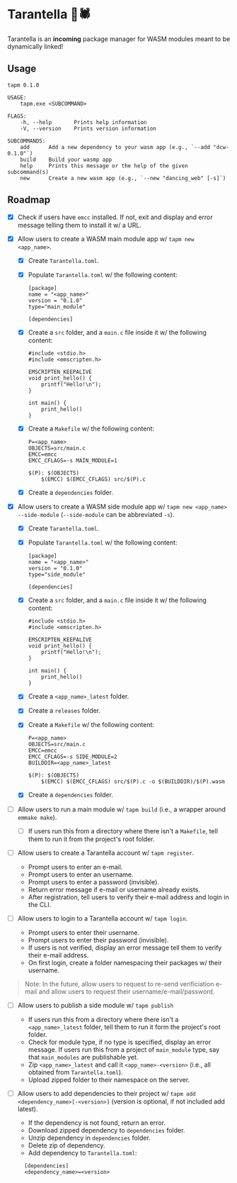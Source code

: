 # Tarantella 💃🕷

Tarantella is an **incoming** package manager for WASM modules meant to be dynamically linked!

## Usage

```
tapm 0.1.0

USAGE:
    tapm.exe <SUBCOMMAND>

FLAGS:
    -h, --help       Prints help information
    -V, --version    Prints version information

SUBCOMMANDS:
    add      Add a new dependency to your wasm app (e.g., `--add "dcw-0.1.0"`)
    build    Build your wasmp app
    help     Prints this message or the help of the given subcommand(s)
    new      Create a new wasm app (e.g., `--new "dancing_web" [-s]`)
```

## Roadmap

- [x] Check if users have `emcc` installed. If not, exit and display and error message telling them to install it w/ a URL.
- [x] Allow users to create a WASM main module app w/ `tapm new <app_name>`.

  - [x] Create `Tarantella.toml`.
  - [x] Populate `Tarantella.toml` w/ the following content:

    ```
    [package]
    name = "<app_name>"
    version = "0.1.0"
    type="main_module"

    [dependencies]
    ```

  - [x] Create a `src` folder, and a `main.c` file inside it w/ the following content:

    ```
    #include <stdio.h>
    #include <emscripten.h>

    EMSCRIPTEN_KEEPALIVE
    void print_hello() {
        printf("Hello!\n");
    }

    int main() {
        print_hello()
    }
    ```

  - [x] Create a `Makefile` w/ the following content:

    ```
    P=<app_name>
    OBJECTS=src/main.c
    EMCC=emcc
    EMCC_CFLAGS=-s MAIN_MODULE=1

    $(P): $(OBJECTS)
        $(EMCC) $(EMCC_CFLAGS) src/$(P).c
    ```

  - [x] Create a `dependencies` folder.

- [x] Allow users to create a WASM side module app w/ `tapm new <app_name> --side-module` (`--side-module` can be abbreviated `-s`).

  - [x] Create `Tarantella.toml`.
  - [x] Populate `Tarantella.toml` w/ the following content:

    ```
    [package]
    name = "<app_name>"
    version = "0.1.0"
    type="side_module"

    [dependencies]
    ```

  - [x] Create a `src` folder, and a `main.c` file inside it w/ the following content:

    ```
    #include <stdio.h>
    #include <emscripten.h>

    EMSCRIPTEN_KEEPALIVE
    void print_hello() {
        printf("Hello!\n");
    }

    int main() {
        print_hello()
    }
    ```

  - [x] Create a `<app_name>_latest` folder.
  - [x] Create a `releases` folder.
  - [x] Create a `Makefile` w/ the following content:

    ```
    P=<app_name>
    OBJECTS=src/main.c
    EMCC=emcc
    EMCC_CFLAGS=-s SIDE_MODULE=2
    BUILDDIR=<app_name>_latest

    $(P): $(OBJECTS)
        $(EMCC) $(EMCC_CFLAGS) src/$(P).c -o $(BUILDDIR)/$(P).wasm
    ```

  - [x] Create a `dependencies` folder.

- [ ] Allow users to run a main module w/ `tapm build` (i.e., a wrapper around `emmake make`).

  - [ ] If users run this from a directory where there isn't a `Makefile`, tell them to run it from the project's root folder.

- [ ] Allow users to create a Tarantella account w/ `tapm register`.

  - Prompt users to enter an e-mail.
  - Prompt users to enter an username.
  - Prompt users to enter a password (invisible).
  - Return error message if e-mail or username already exists.
  - After registration, tell users to verify their e-mail address and login in the CLI.

- [ ] Allow users to login to a Tarantella account w/ `tapm login`.
  - Prompt users to enter their username.
  - Prompt users to enter their password (invisible).
  - If users is not verified, display an error message tell them to verify their e-mail address.
  - On first login, create a folder namespacing their packages w/ their username.

> Note: In the future, allow users to request to re-send verificiation e-mail and allow users to request their username/e-mail/password.

- [ ] Allow users to publish a side module w/ `tapm publish`

  - If users run this from a directory where there isn't a `<app_name>_latest` folder, tell them to run it form the project's root folder.
  - Check for module type, if no type is specified, display an error message. If users run this from a project of `main_module` type, say that `main_modules` are publishable yet.
  - Zip `<app_name>_latest` and call it `<app_name>-<version>` (i.e., all obtained from `Tarantella.toml`).
  - Upload zipped folder to their namespace on the server.

- [ ] Allow users to add dependencies to their project w/ `tapm add <dependency_name>[-<version>]` (version is optional, if not included add latest).

  - If the dependency is not found, return an error.
  - Download zipped dependency to `dependencies` folder.
  - Unzip dependency in `dependencies` folder.
  - Delete zip of dependency.
  - Add dependency to `Tarantella.toml`:

  ```
    [dependencies]
    <dependency_name>=<version>
  ```
